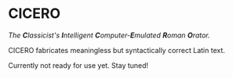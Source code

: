 CICERO
======

_The **C**lassicist's **I**ntelligent **C**omputer-**E**mulated **R**oman **O**rator._

CICERO fabricates meaningless but syntactically correct Latin text.

Currently not ready for use yet. Stay tuned!
